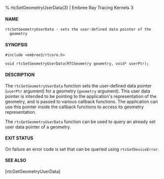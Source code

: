 % rtcSetGeometryUserData(3) | Embree Ray Tracing Kernels 3

#### NAME

    rtcSetGeometryUserData - sets the user-defined data pointer of the
      geometry

#### SYNOPSIS

    #include <embree3/rtcore.h>

    void rtcSetGeometryUserData(RTCGeometry geometry, void* userPtr);

#### DESCRIPTION

The `rtcSetGeometryUserData` function sets the user-defined data
pointer (`userPtr` argument) for a geometry (`geometry` argument). This
user data pointer is intended to be pointing to the application's
representation of the geometry, and is passed to various callback
functions. The application can use this pointer inside the callback
functions to access its geometry representation.

The `rtcGetGeometryUserData` function can be used to query an already
set user data pointer of a geometry.

#### EXIT STATUS

On failure an error code is set that can be queried using
`rtcGetDeviceError`.

#### SEE ALSO

[rtcGetGeometryUserData]
